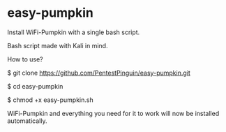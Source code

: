 # easy-pumpkin
Install WiFi-Pumpkin with a single bash script.


Bash script made with Kali in mind.



How to use?

$ git clone https://github.com/PentestPinguin/easy-pumpkin.git

$ cd easy-pumpkin

$ chmod +x easy-pumpkin.sh

WiFi-Pumpkin and everything you need for it to work will now be installed automatically.
